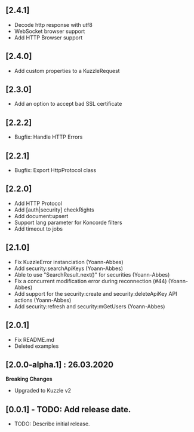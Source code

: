## [2.4.1]

- Decode http response with utf8
- WebSocket browser support
- Add HTTP Browser support

## [2.4.0]

- Add custom properties to a KuzzleRequest

## [2.3.0]

- Add an option to accept bad SSL certificate

## [2.2.2]

- Bugfix: Handle HTTP Errors

## [2.2.1]

- Bugfix: Export HttpProtocol class

## [2.2.0]

- Add HTTP Protocol
- Add [auth|security] checkRights
- Add document:upsert
- Support lang parameter for Koncorde filters
- Add timeout to jobs

## [2.1.0]

- Fix KuzzleError instanciation (Yoann-Abbes)
- Add security:searchApiKeys (Yoann-Abbes)
- Able to use "SearchResult.next()" for securities (Yoann-Abbes)
- Fix a concurrent modification error during reconnection (#44) (Yoann-Abbes)
- Add support for the security:create and security:deleteApiKey API actions (Yoann-Abbes)
- Add security:refresh and security:mGetUsers (Yoann-Abbes)

## [2.0.1]

- Fix README.md
- Deleted examples

## [2.0.0-alpha.1] : 26.03.2020

**Breaking Changes**

- Upgraded to Kuzzle v2

## [0.0.1] - TODO: Add release date.

- TODO: Describe initial release.
